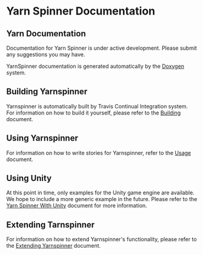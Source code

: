 # Yarn Spinner Documentation

## Yarn Documentation

Documentation for Yarn Spinner is under active development. Please submit any suggestions you may have.

YarnSpinner documentation is generated automatically by the [Doxygen](http://www.doxygen.org) system.

## Building Yarnspinner
Yarnspinner is automatically built by Travis Continual Integration system. For information on how to build it yourself, please refer to the [Building](Building.md) document.

## Using Yarnspinner
For information on how to write stories for Yarnspinner, refer to the [Usage](Usage.md) document.

## Using Unity
At this point in time, only examples for the Unity game engine are available. We hope to include a more generic example in the future.  Please refer to the [Yarn Spinner With Unity](YarnSpinner-with-Unity.md) document for more information.

## Extending Tarnspinner
For information on how to extend Yarnspinner's functionality, please refer to the [Extending Yarnspinner](Extending.md) document.


